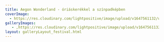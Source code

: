 ```yaml
---
title: Aegon Wonderland - óriáskerékkel a színpadképben
coverImage:
  - https://res.cloudinary.com/lightpositive/image/upload/v1647561132/uploads/Aegon%20Wonderland%20-%20%C3%B3ri%C3%A1sker%C3%A9kkel%20a%20sz%C3%ADnpadk%C3%A9pben/aegon1.jpg
galleryImages:
   - ,https://res.cloudinary.com/lightpositive/image/upload/v1647561132/uploads/Aegon%20Wonderland%20-%20%C3%B3ri%C3%A1sker%C3%A9kkel%20a%20sz%C3%ADnpadk%C3%A9pben/aegon1.jpg
layout: galleryLayout_festival.html
---
```

